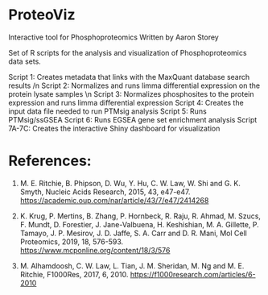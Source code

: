 # ProteoViz
Interactive tool for Phosphoproteomics
Written by Aaron Storey

Set of R scripts for the analysis and visualization of Phosphoproteomics data sets. 

Script 1: Creates metadata that links with the MaxQuant database search results /n
Script 2: Normalizes and runs limma differential expression on the protein lysate samples \n
Script 3: Normalizes phosphosites to the protein expression and runs limma differential expression
Script 4: Creates the input data file needed to run PTMsig analysis
Script 5: Runs PTMsig/ssGSEA
Script 6: Runs EGSEA gene set enrichment analysis
Script 7A-7C: Creates the interactive Shiny dashboard for visualization

# References:

1.	M. E. Ritchie, B. Phipson, D. Wu, Y. Hu, C. W. Law, W. Shi and G. K. Smyth, Nucleic Acids Research, 2015, 43, e47-e47. https://academic.oup.com/nar/article/43/7/e47/2414268

2.	K. Krug, P. Mertins, B. Zhang, P. Hornbeck, R. Raju, R. Ahmad, M. Szucs, F. Mundt, D. Forestier, J. Jane-Valbuena, H. Keshishian, M. A. Gillette, P. Tamayo, J. P. Mesirov, J. D. Jaffe, S. A. Carr and D. R. Mani, Mol Cell Proteomics, 2019, 18, 576-593. https://www.mcponline.org/content/18/3/576

3.	M. Alhamdoosh, C. W. Law, L. Tian, J. M. Sheridan, M. Ng and M. E. Ritchie, F1000Res, 2017, 6, 2010. https://f1000research.com/articles/6-2010
